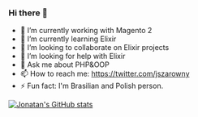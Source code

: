 ### Hi there 👋

- 🔭 I’m currently working with Magento 2
- 🌱 I’m currently learning Elixir
- 👯 I’m looking to collaborate on Elixir projects
- 🤔 I’m looking for help with Elixir
- 💬 Ask me about PHP&OOP
- 📫 How to reach me: https://twitter.com/jszarowny
- ⚡ Fun fact: I'm Brasilian and Polish person.

[![Jonatan's GitHub stats](https://github-readme-stats.vercel.app/api?username=jzarowny)](https://github.com/anuraghazra/github-readme-stats)



